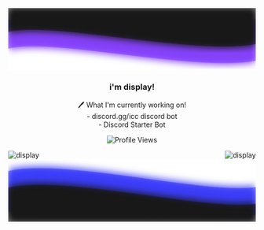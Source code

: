 <img align="center" src="https://github.com/xdisplay/xdisplay/blob/main/top.png"/>
<br>
<h3 align=center>i'm display!</h3>


 <div align="center">
  🖊 What I'm currently working on!
    </div>
 <div align="center">
- discord.gg/icc discord bot
    </div>
     <div align="center">
- Discord Starter Bot
  
  </div>

  <p align="center">
    <img src="https://komarev.com/ghpvc/?username=xdisplay" alt="Profile Views">
  </p>
</a>

<p><img align="left" src="https://mystatslolxd-xdisplay.vercel.app/api?username=xdisplay&show_icons=true&theme=cobalt&count_private=true&include_all_commits=true)" alt="display" /></p>

<p></p>

<img align="right" src="https://mystatslolxd-xdisplay.vercel.app/api/top-langs/?username=xdisplay&show_icons=true&theme=cobalt&count_private=true)" alt="display" />
<p></p>
<h3 align=center> </h3>
<img align="center" src="https://github.com/xdisplay/xdisplay/blob/main/bottom.png"/>
